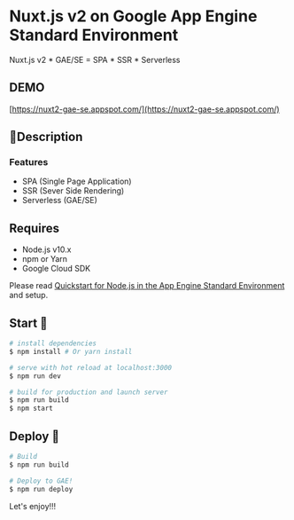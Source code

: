 # Nuxt.js v2 on Google App Engine Standard Environment

Nuxt.js v2 * GAE/SE = SPA * SSR * Serverless


## DEMO
[https://nuxt2-gae-se.appspot.com/](https://nuxt2-gae-se.appspot.com/)


## 👻Description

### Features

* SPA (Single Page Application)
* SSR (Sever Side Rendering)
* Serverless (GAE/SE)

## Requires

* Node.js v10.x
* npm or Yarn
* Google Cloud SDK

Please read [Quickstart for Node.js in the App Engine Standard Environment](https://cloud.google.com/appengine/docs/standard/nodejs/quickstart) and setup.


## Start 👶

```bash
# install dependencies
$ npm install # Or yarn install

# serve with hot reload at localhost:3000
$ npm run dev

# build for production and launch server
$ npm run build
$ npm start
```


## Deploy 🚀

```bash
# Build
$ npm run build

# Deploy to GAE!
$ npm run deploy
```

Let's enjoy!!!
